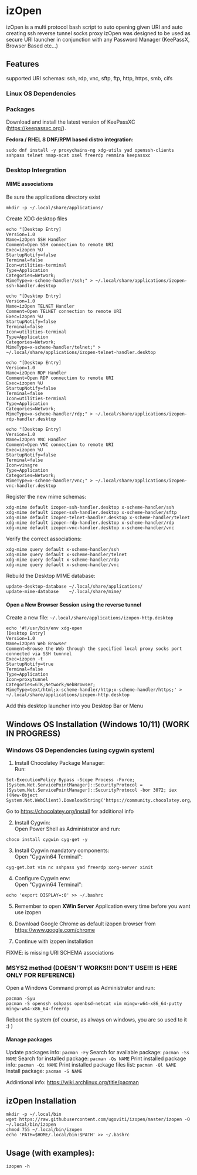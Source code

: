 # izOpen
izOpen is a multi protocol bash script to auto opening given URI and auto creating ssh reverse tunnel socks proxy
izOpen was designed to be used as secure URI launcher in conjunction with any Password Manager (KeePassX, Browser Based etc...) 

## Features
supported URI schemas: ssh, rdp, vnc, sftp, ftp, http, https, smb, cifs

### Linux OS Dependencies

### Packages
Download and install the latest version of KeePassXC (https://keepassxc.org/).

**Fedora / RHEL 8 DNF/RPM based distro integration:**  
```
sudo dnf install -y proxychains-ng xdg-utils yad openssh-clients sshpass telnet nmap-ncat xsel freerdp remmina keepassxc
```

### Desktop Intergration

#### MIME associations

Be sure the applications directory exist
```
mkdir -p ~/.local/share/applications/
```

Create XDG desktop files
```
echo "[Desktop Entry]
Version=1.0
Name=izOpen SSH Handler
Comment=Open SSH connection to remote URI
Exec=izopen %U
StartupNotify=false
Terminal=false
Icon=utilities-terminal
Type=Application
Categories=Network;
MimeType=x-scheme-handler/ssh;" > ~/.local/share/applications/izopen-ssh-handler.desktop
 
echo "[Desktop Entry]
Version=1.0
Name=izOpen TELNET Handler
Comment=Open TELNET connection to remote URI
Exec=izopen %U
StartupNotify=false
Terminal=false
Icon=utilities-terminal
Type=Application
Categories=Network;
MimeType=x-scheme-handler/telnet;" > ~/.local/share/applications/izopen-telnet-handler.desktop
 
echo "[Desktop Entry]
Version=1.0
Name=izOpen RDP Handler
Comment=Open RDP connection to remote URI
Exec=izopen %U
StartupNotify=false
Terminal=false
Icon=utilities-terminal
Type=Application
Categories=Network;
MimeType=x-scheme-handler/rdp;" > ~/.local/share/applications/izopen-rdp-handler.desktop
 
echo "[Desktop Entry]
Version=1.0
Name=izOpen VNC Handler
Comment=Open VNC connection to remote URI
Exec=izopen %U
StartupNotify=false
Terminal=false
Icon=vinagre
Type=Application
Categories=Network;
MimeType=x-scheme-handler/vnc;" > ~/.local/share/applications/izopen-vnc-handler.desktop
```

Register the new mime schemas:
```
xdg-mime default izopen-ssh-handler.desktop x-scheme-handler/ssh
xdg-mime default izopen-ssh-handler.desktop x-scheme-handler/sftp
xdg-mime default izopen-telnet-handler.desktop x-scheme-handler/telnet
xdg-mime default izopen-rdp-handler.desktop x-scheme-handler/rdp
xdg-mime default izopen-vnc-handler.desktop x-scheme-handler/vnc
```

Verify the correct associations:
```
xdg-mime query default x-scheme-handler/ssh
xdg-mime query default x-scheme-handler/telnet
xdg-mime query default x-scheme-handler/rdp
xdg-mime query default x-scheme-handler/vnc
```

Rebuild the Desktop MIME database:
```
update-desktop-database ~/.local/share/applications/
update-mime-database    ~/.local/share/mime/
```

#### Open a New Browser Session using the reverse tunnel

Create a new file: `~/.local/share/applications/izopen-http.desktop`
```
echo '#!/usr/bin/env xdg-open
[Desktop Entry]
Version=1.0
Name=izOpen Web Browser
Comment=Browse the Web through the specified local proxy socks port connected via SSH tunnnel
Exec=izopen -t
StartupNotify=true
Terminal=false
Type=Application
Icon=proxytunnel
Categories=GTK;Network;WebBrowser;
MimeType=text/html;x-scheme-handler/http;x-scheme-handler/https;' > ~/.local/share/applications/izopen-http.desktop
```

Add this desktop launcher into you Desktop Bar or Menu

## Windows OS Installation (Windows 10/11) (WORK IN PROGRESS)

### Windows OS Dependencies (using cygwin system)

1. Install Chocolatey Package Manager:  
Run:
```
Set-ExecutionPolicy Bypass -Scope Process -Force; [System.Net.ServicePointManager]::SecurityProtocol = [System.Net.ServicePointManager]::SecurityProtocol -bor 3072; iex ((New-Object System.Net.WebClient).DownloadString('https://community.chocolatey.org/install.ps1'))
```
Go to https://chocolatey.org/install for additional info

2. Install Cygwin:  
Open Power Shell as Administrator and run:
```
choco install cygwin cyg-get -y
```

3. Install Cygwin mandatory components:  
Open "Cygwin64 Terminal":
```
cyg-get.bat vim nc sshpass yad freerdp xorg-server xinit
```

4. Configure Cygwin env:  
Open "Cygwin64 Terminal":
```
echo 'export DISPLAY=:0' >> ~/.bashrc
```

5. Remember to open **XWin Server** Application every time before you want use izopen

6. Download Google Chrome as default izopen browser from https://www.google.com/chrome

7. Continue with izopen installation

FIXME: is missing URI SCHEMA associations

### MSYS2 method (DOESN'T WORKS!!! DON'T USE!!! IS HERE ONLY FOR REFERENCE)
Open a Windows Command prompt as Administrator and run:
```
pacman -Syu
pacman -S openssh sshpass openbsd-netcat vim mingw-w64-x86_64-putty mingw-w64-x86_64-freerdp
```

Reboot the system (of course, as always on windows, you are so used to it :) )

#### Manage packages
Update packages info: `pacman -Fy`
Search for available package: `pacman -Ss NAME`
Search for installed package: `pacman -Qs NAME`
Print installed package info: `pacman -Qi NAME`
Print installed package files list: `pacman -Ql NAME`
Install package: `pacman -S NAME`

Addintional info: https://wiki.archlinux.org/title/pacman

## izOpen Installation
```
mkdir -p ~/.local/bin
wget https://raw.githubusercontent.com/ugoviti/izopen/master/izopen -O ~/.local/bin/izopen
chmod 755 ~/.local/bin/izopen
echo 'PATH=$HOME/.local/bin:$PATH' >> ~/.bashrc
```

## Usage (with examples):
`izopen -h`
